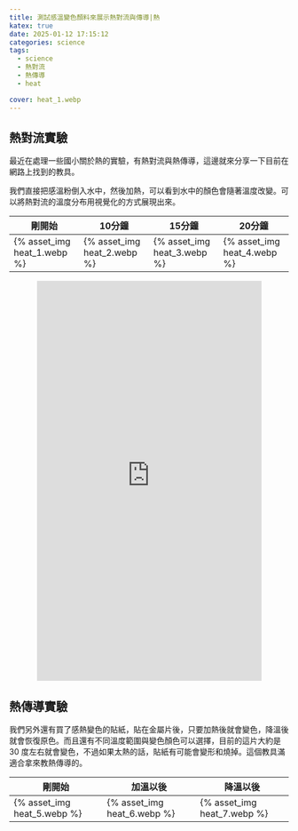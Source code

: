 ```yaml
---
title: 測試感溫變色顏料來展示熱對流與傳導|熱
katex: true
date: 2025-01-12 17:15:12
categories: science
tags:
  - science
  - 熱對流
  - 熱傳導
  - heat

cover: heat_1.webp
---
```


## 熱對流實驗

最近在處理一些國小關於熱的實驗，有熱對流與熱傳導，這邊就來分享一下目前在網路上找到的教具。

我們直接把感溫粉倒入水中，然後加熱，可以看到水中的顏色會隨著溫度改變。可以將熱對流的溫度分布用視覺化的方式展現出來。

|剛開始|10分鐘|15分鐘|20分鐘|
|---|---|---|---|
|{% asset_img heat_1.webp %} | {% asset_img heat_2.webp %} | {% asset_img heat_3.webp %} |{% asset_img heat_4.webp %} |

<div style="text-align:center">
<iframe width="405" height="720" src="https://www.youtube.com/embed/_jYOZYvbzFI" title="YouTube video player" frameborder="0" allow="accelerometer; autoplay; clipboard-write; encrypted-media; gyroscope; picture-in-picture; web-share" allowfullscreen></iframe>

</div>

## 熱傳導實驗

我們另外還有買了感熱變色的貼紙，貼在金屬片後，只要加熱後就會變色，降溫後就會恢復原色。而且還有不同溫度範圍與變色顏色可以選擇，目前的這片大約是 30 度左右就會變色，不過如果太熱的話，貼紙有可能會變形和燒掉。這個教具滿適合拿來教熱傳導的。

|剛開始|加溫以後|降溫以後|
|---|---|---|
|{% asset_img heat_5.webp %} | {% asset_img heat_6.webp %} | {% asset_img heat_7.webp %} |
